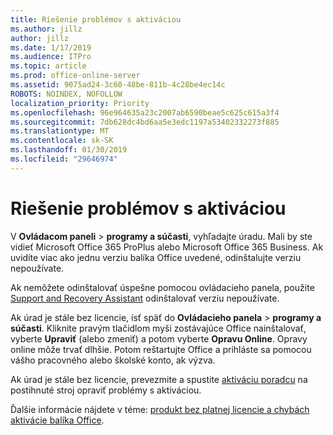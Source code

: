 ```yaml
---
title: Riešenie problémov s aktiváciou
ms.author: jillz
author: jillz
ms.date: 1/17/2019
ms.audience: ITPro
ms.topic: article
ms.prod: office-online-server
ms.assetid: 9075ad24-3c60-48be-811b-4c28be4ec14c
ROBOTS: NOINDEX, NOFOLLOW
localization_priority: Priority
ms.openlocfilehash: 96e964635a23c2007ab6590beae5c625c615a3f4
ms.sourcegitcommit: 7db628dc4bd6aa5e3edc1197a53402332273f885
ms.translationtype: MT
ms.contentlocale: sk-SK
ms.lasthandoff: 01/30/2019
ms.locfileid: "29646974"
---
```

# <a name="activation-troubleshooting"></a>Riešenie problémov s aktiváciou

V **Ovládacom paneli** \> **programy a súčasti**, vyhľadajte úradu. Mali by ste vidieť Microsoft Office 365 ProPlus alebo Microsoft Office 365 Business. Ak uvidíte viac ako jednu verziu balíka Office uvedené, odinštalujte verziu nepoužívate. 
  
Ak nemôžete odinštalovať úspešne pomocou ovládacieho panela, použite [Support and Recovery Assistant](https://aka.ms/SARA-OfficeUninstall-Alchemy) odinštalovať verziu nepoužívate. 
  
Ak úrad je stále bez licencie, ísť späť do **Ovládacieho panela** \> **programy a súčasti**. Kliknite pravým tlačidlom myši zostávajúce Office nainštalovať, vyberte **Upraviť** (alebo zmeniť) a potom vyberte **Opravu Online**. Opravy online môže trvať dlhšie. Potom reštartujte Office a prihláste sa pomocou vášho pracovného alebo školské konto, ak výzva.
  
Ak úrad je stále bez licencie, prevezmite a spustite [aktiváciu poradcu](https://aka.ms/SARA-OfficeActivation-Alchemy) na postihnuté stroj opraviť problémy s aktiváciou. 
  
Ďalšie informácie nájdete v téme: [produkt bez platnej licencie a chybách aktivácie balíka Office](https://support.office.com/article/0d23d3c0-c19c-4b2f-9845-5344fedc4380).
